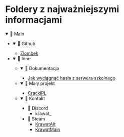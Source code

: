 # Foldery z najważniejszymi informacjami

<details open>
  <summary>📁 Main</summary>
  <ul>
    <li>
      <details open>
        <summary>📁 Github</summary>
        <ul>
          <li><a href="https://www.tinyurl.com/ziombek">Ziombek</a></li>
        </ul>
      </details>
    </li>
    <li>
      <details open>
        <summary>📁 Inne</summary>
        <ul>
          <li>
            <details open>
              <summary>📁 Dokumentacja</summary>
              <ul>
                <li><a href="https://www.tinyurl.com/Hasla438">Jak wyciągnąć hasła z serwera szkolnego</a></li>
              </ul>
            </details>
          </li>
          <li>
            <details open>
              <summary>📁 Mały projekt</summary>
              <ul>
                <li><a href="https://www.tinyurl.com/CrackiPL">CrackiPL</a></li>
              </ul>
            </details>
          </li>
          <li>
            <details open>
              <summary>📁 Kontakt</summary>
              <ul>
                <li>
                  📁 Discord
                  <ul>
                    <li>krawat_</li>
                  </ul>
                </li>
                <li>
                  📁 Steam
                  <ul>
                    <li><a href="https://tinyurl.com/KrawatAlt">KrawatAlt</a></li>
                    <li><a href="https://tinyurl.com/krawatMain">KrawatMain</a></li>
                  </ul>
                </li>
              </ul>
            </details>
          </li>
        </ul>
      </details>
    </li>
  </ul>
</details>
